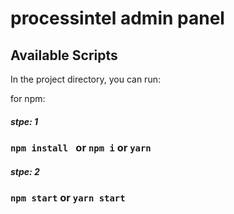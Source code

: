 # processintel admin panel

## Available Scripts

In the project directory, you can run:

for npm:

##### stpe: 1

### `npm install ` or `npm i` or `yarn `

##### stpe: 2

### `npm start` or `yarn start`
